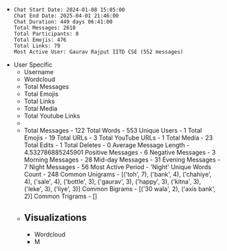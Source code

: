 - ```
  Chat Start Date: 2024-01-08 15:05:00
  Chat End Date: 2025-04-01 21:46:00
  Chat Duration: 449 days 06:41:00
  Total Messages: 2610
  Total Participants: 8
  Total Emojis: 476
  Total Links: 79
  Most Active User: Gaurav Rajput IITD CSE (552 messages)
  ```
- User Specific
	- Username
	- Wordcloud
	- Total Messages
	- Total Emojis
	- Total Links
	- Total Media
	- Total Youtube Links
	-
	- Total Messages - 122
	  Total Words - 553
	  Unique Users - 1
	  Total Emojis - 19
	  Total URLs - 3
	  Total YouTube URLs - 1
	  Total Media - 23
	  Total Edits - 1
	  Total Deletes - 0
	  Average Message Length - 4.532786885245901
	  Positive Messages - 6
	  Negative Messages - 3
	  Morning Messages - 28
	  Mid-day Messages - 31
	  Evening Messages - 7
	  Night Messages - 56
	  Most Active Period - 'Night'
	  Unique Words Count - 248
	  Common Unigrams - [('toh', 7), ('bank', 4), ('chahiye', 4), ('sale', 4), ('bottle', 3), ('gaurav', 3), ('happy', 3), ('kitna', 3), ('leke', 3), ('liye', 3)]
	  Common Bigrams - [('30 wala', 2), ('axis bank', 2)]
	  Common Trigrams - []
	- ## Visualizations
		- Wordcloud
		- M